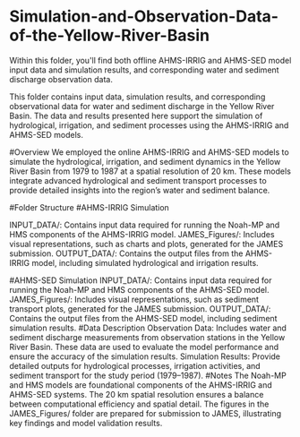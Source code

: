 # Simulation-and-Observation-Data-of-the-Yellow-River-Basin
Within this folder, you'll find both offline AHMS-IRRIG and AHMS-SED model input data and simulation results, and corresponding water and sediment discharge observation data.

This folder contains input data, simulation results, and corresponding observational data for water and sediment discharge in the Yellow River Basin. The data and results presented here support the simulation of hydrological, irrigation, and sediment processes using the AHMS-IRRIG and AHMS-SED models.

#Overview
We employed the online AHMS-IRRIG and AHMS-SED models to simulate the hydrological, irrigation, and sediment dynamics in the Yellow River Basin from 1979 to 1987 at a spatial resolution of 20 km. These models integrate advanced hydrological and sediment transport processes to provide detailed insights into the region’s water and sediment balance.

#Folder Structure
#AHMS-IRRIG Simulation

INPUT_DATA/: Contains input data required for running the Noah-MP and HMS components of the AHMS-IRRIG model.
JAMES_Figures/: Includes visual representations, such as charts and plots, generated for the JAMES submission.
OUTPUT_DATA/: Contains the output files from the AHMS-IRRIG model, including simulated hydrological and irrigation results.

#AHMS-SED Simulation
INPUT_DATA/: Contains input data required for running the Noah-MP and HMS components of the AHMS-SED model.
JAMES_Figures/: Includes visual representations, such as sediment transport plots, generated for the JAMES submission.
OUTPUT_DATA/: Contains the output files from the AHMS-SED model, including sediment simulation results.
#Data Description
Observation Data: Includes water and sediment discharge measurements from observation stations in the Yellow River Basin. These data are used to evaluate the model performance and ensure the accuracy of the simulation results.
Simulation Results: Provide detailed outputs for hydrological processes, irrigation activities, and sediment transport for the study period (1979–1987).
#Notes
The Noah-MP and HMS models are foundational components of the AHMS-IRRIG and AHMS-SED systems.
The 20 km spatial resolution ensures a balance between computational efficiency and spatial detail.
The figures in the JAMES_Figures/ folder are prepared for submission to JAMES, illustrating key findings and model validation results.
